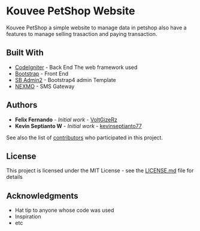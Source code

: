 ﻿# Kouvee PetShop Website

Kouvee PetShop a simple website to manage data in petshop also have a features to manage selling trasaction and paying transaction.

## Built With

- [CodeIgniter](https://codeigniter.com/download) - Back End The web framework used
- [Bootstrap](https://getbootstrap.com/) - Front End
- [SB Admin2](https://startbootstrap.com/themes/sb-admin-2/) - Bootstrap4 admin Template
- [NEXMO](https://www.vonage.com/) - SMS Gateway

## Authors

- **Felix Fernando** - _Initial work_ - [VoltGizeRz](https://github.com/voltgizerz/)
- **Kevin Septianto W** - _Initial work_ - [kevinseptianto77](https://github.com/kevinseptianto77)

See also the list of [contributors](https://github.com/your/project/contributors) who participated in this project.

## License

This project is licensed under the MIT License - see the [LICENSE.md](LICENSE.txt) file for details

## Acknowledgments

- Hat tip to anyone whose code was used
- Inspiration
- etc
